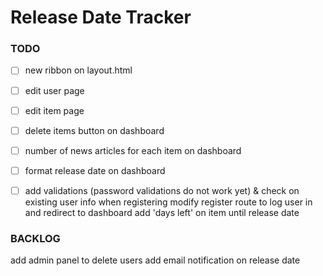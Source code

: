 # Release Date Tracker

### TODO
* [ ] new ribbon on layout.html
* [ ] edit user page
* [ ] edit item page
* [ ] delete items button on dashboard
* [ ] number of news articles for each item on dashboard
* [ ] format release date on dashboard
* [ ] add validations (password validations do not work yet) & check on existing user info when registering
modify register route to log user in and redirect to dashboard
add 'days left' on item until release date


### BACKLOG
add admin panel to delete users
add email notification on release date
